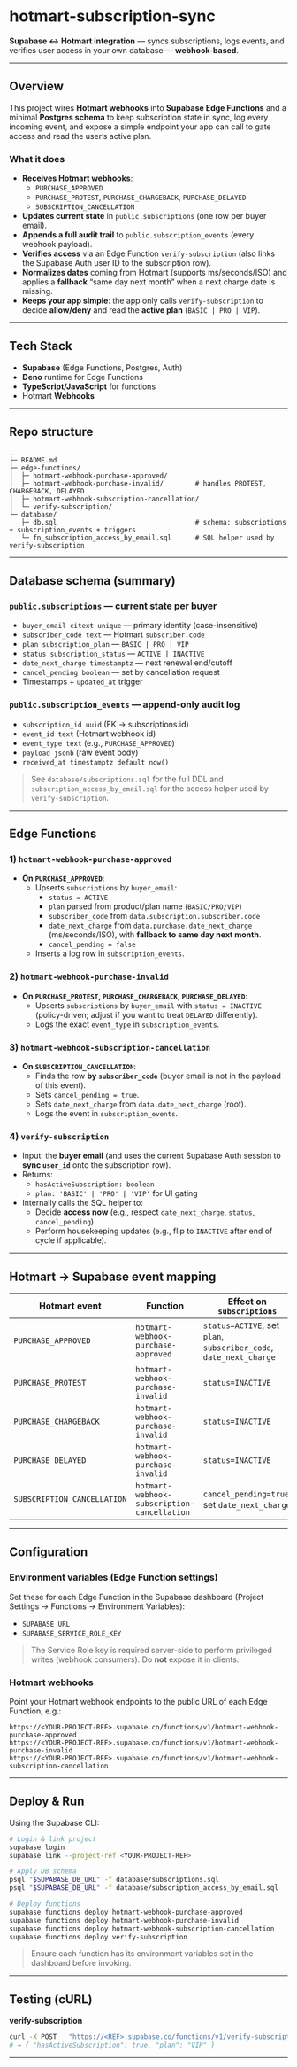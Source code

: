# hotmart-subscription-sync

**Supabase ↔ Hotmart integration** — syncs subscriptions, logs events, and verifies user access in your own database — **webhook-based**.

---

## Overview

This project wires **Hotmart webhooks** into **Supabase Edge Functions** and a minimal **Postgres schema** to keep subscription state in sync, log every incoming event, and expose a simple endpoint your app can call to gate access and read the user’s active plan.

### What it does

- **Receives Hotmart webhooks**:
  - `PURCHASE_APPROVED`
  - `PURCHASE_PROTEST`, `PURCHASE_CHARGEBACK`, `PURCHASE_DELAYED`
  - `SUBSCRIPTION_CANCELLATION`
- **Updates current state** in `public.subscriptions` (one row per buyer email).
- **Appends a full audit trail** to `public.subscription_events` (every webhook payload).
- **Verifies access** via an Edge Function `verify-subscription` (also links the Supabase Auth user ID to the subscription row).
- **Normalizes dates** coming from Hotmart (supports ms/seconds/ISO) and applies a **fallback** “same day next month” when a next charge date is missing.
- **Keeps your app simple**: the app only calls `verify-subscription` to decide **allow/deny** and read the **active plan** (`BASIC | PRO | VIP`).

---

## Tech Stack

- **Supabase** (Edge Functions, Postgres, Auth)
- **Deno** runtime for Edge Functions
- **TypeScript/JavaScript** for functions
- Hotmart **Webhooks**

---

## Repo structure

```
.
├─ README.md
├─ edge-functions/
│  ├─ hotmart-webhook-purchase-approved/
│  ├─ hotmart-webhook-purchase-invalid/        # handles PROTEST, CHARGEBACK, DELAYED
│  ├─ hotmart-webhook-subscription-cancellation/
│  └─ verify-subscription/
└─ database/
   ├─ db.sql                                   # schema: subscriptions + subscription_events + triggers
   └─ fn_subscription_access_by_email.sql      # SQL helper used by verify-subscription
```

---

## Database schema (summary)

### `public.subscriptions` — current state per buyer
- `buyer_email citext unique` — primary identity (case-insensitive)
- `subscriber_code text` — Hotmart `subscriber.code`
- `plan subscription_plan` — `BASIC | PRO | VIP`
- `status subscription_status` — `ACTIVE | INACTIVE`
- `date_next_charge timestamptz` — next renewal end/cutoff
- `cancel_pending boolean` — set by cancellation request
- Timestamps + `updated_at` trigger

### `public.subscription_events` — append-only audit log
- `subscription_id uuid` (FK → subscriptions.id)
- `event_id text` (Hotmart webhook id)
- `event_type text` (e.g., `PURCHASE_APPROVED`)
- `payload jsonb` (raw event body)
- `received_at timestamptz default now()`

> See `database/subscriptions.sql` for the full DDL and `subscription_access_by_email.sql` for the access helper used by `verify-subscription`.

---

## Edge Functions

### 1) `hotmart-webhook-purchase-approved`
- **On `PURCHASE_APPROVED`**:
  - Upserts `subscriptions` by `buyer_email`:
    - `status = ACTIVE`
    - `plan` parsed from product/plan name (`BASIC/PRO/VIP`)
    - `subscriber_code` from `data.subscription.subscriber.code`
    - `date_next_charge` from `data.purchase.date_next_charge` (ms/seconds/ISO), with **fallback to same day next month**.
    - `cancel_pending = false`
  - Inserts a log row in `subscription_events`.

### 2) `hotmart-webhook-purchase-invalid`
- **On `PURCHASE_PROTEST`, `PURCHASE_CHARGEBACK`, `PURCHASE_DELAYED`**:
  - Upserts `subscriptions` by `buyer_email` with `status = INACTIVE` (policy-driven; adjust if you want to treat `DELAYED` differently).
  - Logs the exact `event_type` in `subscription_events`.

### 3) `hotmart-webhook-subscription-cancellation`
- **On `SUBSCRIPTION_CANCELLATION`**:
  - Finds the row **by `subscriber_code`** (buyer email is not in the payload of this event).
  - Sets `cancel_pending = true`.
  - Sets `date_next_charge` from `data.date_next_charge` (root).
  - Logs the event in `subscription_events`.

### 4) `verify-subscription`
- Input: the **buyer email** (and uses the current Supabase Auth session to **sync `user_id`** onto the subscription row).
- Returns:
  - `hasActiveSubscription: boolean`
  - `plan: 'BASIC' | 'PRO' | 'VIP'` for UI gating
- Internally calls the SQL helper to:
  - Decide **access now** (e.g., respect `date_next_charge`, `status`, `cancel_pending`)
  - Perform housekeeping updates (e.g., flip to `INACTIVE` after end of cycle if applicable).

---

## Hotmart → Supabase event mapping

| Hotmart event               | Function                                      | Effect on `subscriptions`                                         | Logged? |
|----------------------------|-----------------------------------------------|-------------------------------------------------------------------|---------|
| `PURCHASE_APPROVED`        | `hotmart-webhook-purchase-approved`           | `status=ACTIVE`, set `plan`, `subscriber_code`, `date_next_charge` | ✅       |
| `PURCHASE_PROTEST`         | `hotmart-webhook-purchase-invalid`            | `status=INACTIVE`                                         | ✅       |
| `PURCHASE_CHARGEBACK`      | `hotmart-webhook-purchase-invalid`            | `status=INACTIVE`                                                 | ✅       |
| `PURCHASE_DELAYED`         | `hotmart-webhook-purchase-invalid`            | `status=INACTIVE`  | ✅       |
| `SUBSCRIPTION_CANCELLATION`| `hotmart-webhook-subscription-cancellation`   | `cancel_pending=true`, set `date_next_charge`                     | ✅       |

---

## Configuration

### Environment variables (Edge Function settings)
Set these for each Edge Function in the Supabase dashboard (Project Settings → Functions → Environment Variables):

- `SUPABASE_URL`
- `SUPABASE_SERVICE_ROLE_KEY`

> The Service Role key is required server-side to perform privileged writes (webhook consumers). Do **not** expose it in clients.

### Hotmart webhooks
Point your Hotmart webhook endpoints to the public URL of each Edge Function, e.g.:

```
https://<YOUR-PROJECT-REF>.supabase.co/functions/v1/hotmart-webhook-purchase-approved
https://<YOUR-PROJECT-REF>.supabase.co/functions/v1/hotmart-webhook-purchase-invalid
https://<YOUR-PROJECT-REF>.supabase.co/functions/v1/hotmart-webhook-subscription-cancellation
```

---

## Deploy & Run

Using the Supabase CLI:

```bash
# Login & link project
supabase login
supabase link --project-ref <YOUR-PROJECT-REF>

# Apply DB schema
psql "$SUPABASE_DB_URL" -f database/subscriptions.sql
psql "$SUPABASE_DB_URL" -f database/subscription_access_by_email.sql

# Deploy functions
supabase functions deploy hotmart-webhook-purchase-approved
supabase functions deploy hotmart-webhook-purchase-invalid
supabase functions deploy hotmart-webhook-subscription-cancellation
supabase functions deploy verify-subscription
```

> Ensure each function has its environment variables set in the dashboard before invoking.

---

## Testing (cURL)

**verify-subscription**
```bash
curl -X POST   "https://<REF>.supabase.co/functions/v1/verify-subscription"   -H "Authorization: Bearer <ANON-OR-USER-JWT>"   -H "Content-Type: application/json"   -d '{ "email": "alice@example.com" }'
# → { "hasActiveSubscription": true, "plan": "VIP" }
```

---
 